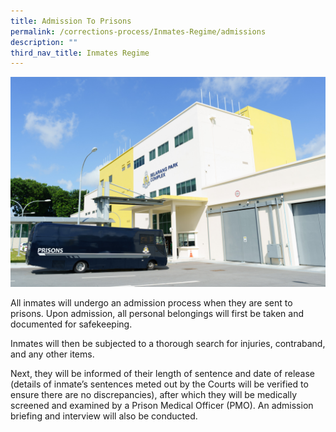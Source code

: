 ```yaml
---
title: Admission To Prisons
permalink: /corrections-process/Inmates-Regime/admissions
description: ""
third_nav_title: Inmates Regime
---
```

![](/images/Prison%20Life/SPC-5.jpg)

All inmates will undergo an admission process when they are sent to prisons. Upon admission, all personal belongings will first be taken and documented for safekeeping. 

Inmates will then be subjected to a thorough search for injuries, contraband, and any other items. 

Next, they will be informed of their length of sentence and date of release (details of inmate’s sentences meted out by the Courts will be verified to ensure there are no discrepancies), after which they will be medically screened and examined by a Prison Medical Officer (PMO). An admission briefing and interview will also be conducted.